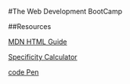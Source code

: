 #The Web Development BootCamp

##Resources

[MDN HTML Guide](https://developer.mozilla.org/en-US/docs/Learn/HTML) 

[Specificity Calculator](https://specificity.keegan.st/)

[code Pen](http://codepen.io/Colt/pen/WQQVvE)

